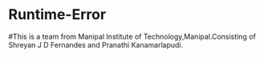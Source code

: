 # Runtime-Error
#This is a team from Manipal Institute of Technology,Manipal.Consisting of Shreyan J D Fernandes and Pranathi Kanamarlapudi.
